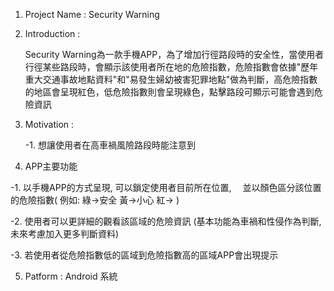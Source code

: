 1. Project Name : Security Warning

2. Introduction : 

	Security Warning為一款手機APP，為了增加行徑路段時的安全性，當使用者行徑某些路段時，會顯示該使用者所在地的危險指數，危險指數會依據"歷年重大交通事故地點資料"和"易發生婦幼被害犯罪地點"做為判斷，高危險指數的地區會呈現紅色，低危險指數則會呈現綠色，點擊路段可顯示可能會遇到危險資訊

3. Motivation :

    -1. 想讓使用者在高車禍風險路段時能注意到
    
    
    
4. APP主要功能

  -1. 以手機APP的方式呈現, 可以鎖定使用者目前所在位置,　
      並以顏色區分該位置的危險指數( 例如: 綠->安全 黃->小心 紅-> )

  -2. 使用者可以更詳細的觀看該區域的危險資訊
      (基本功能為車禍和性侵作為判斷, 未來考慮加入更多判斷資料)
  
  -3. 若使用者從危險指數低的區域到危險指數高的區域APP會出現提示
  

5. Patform :
	Android 系統
	
	










